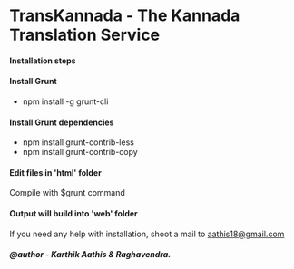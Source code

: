 TransKannada  - The Kannada Translation Service
================
#### Installation steps

#### Install Grunt
- npm install -g grunt-cli

#### Install Grunt dependencies
- npm install grunt-contrib-less
- npm install grunt-contrib-copy

#### Edit files in 'html' folder
Compile with $grunt command

#### Output will build into 'web' folder

If you need any help with installation, shoot a mail to aathis18@gmail.com

##### @author -  Karthik Aathis & Raghavendra.
 
